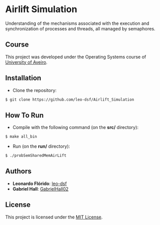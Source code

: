 # Airlift Simulation
Understanding of the mechanisms associated with the execution and synchronization of processes and threads, all managed by semaphores.

## Course
This project was developed under the Operating Systems course of [University of Aveiro](https://www.ua.pt/).

## Installation
* Clone the repository:
```bash
$ git clone https://github.com/leo-dsf/Airlift_Simulation
```

## How To Run
* Compile with the following command (on the **src/** directory):
```bash
$ make all_bin
```

* Run (on the **run/** directory):
```bash
$ ./probSemSharedMemAirLift
```

## Authors
* **Leonardo Flórido**: [leo-dsf](https://github.com/leo-dsf)
* **Gabriel Hall**: [GabrielHall02](https://github.com/GabrielHall02)

## License
This project is licensed under the [MIT License](LICENSE).